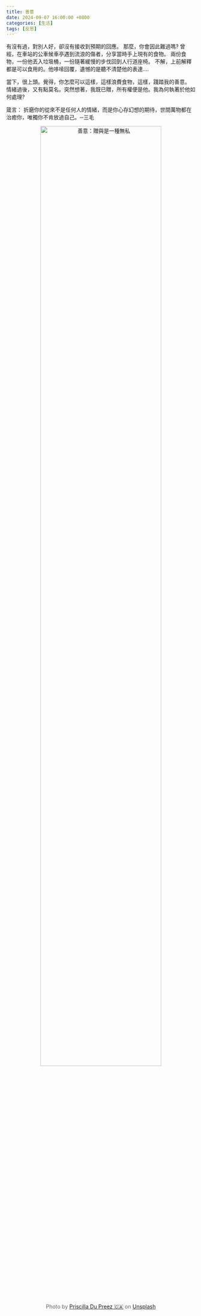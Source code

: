 ```yaml
---
title: 善意
date: 2024-09-07 16:00:00 +0800
categories: [生活]
tags: [反思]
---
```


有沒有過，對別人好，卻沒有接收到預期的回應。
那麼，你會因此難過嗎?
曾經，在車站的公車候車亭遇到流浪的傷者，分享當時手上現有的食物。
兩份食物，一份他丟入垃圾桶，一份隨著緩慢的步伐回到人行道座椅。
不解，上前解釋都是可以食用的。他哆嗦回覆，遺憾的是聽不清楚他的表達….

當下，很上頭。覺得，你怎麼可以這樣，這樣浪費食物，這樣，踐踏我的善意。
情緒過後，又有點莫名。突然想著，我既已贈，所有權便是他。我為何執著於他如何處理?

箴言：
折磨你的從來不是任何人的情緒，而是你心存幻想的期待，世間萬物都在治癒你，唯獨你不肯放過自己。─三毛

<div style="text-align: center;">
  <img src="/assets/img/posts/2024090.jpg" alt="善意：贈與是一種無私" style="width: 80%; height: auto; display: block; margin: auto;" />
  <p style="font-size: 14px; color: #666; margin-top: 6px;">
    Photo by <a href="https://unsplash.com/@priscilladupreez?utm_content=creditCopyText&utm_medium=referral&utm_source=unsplash">Priscilla Du Preez 🇨🇦</a> on <a href="https://unsplash.com/photos/text-ZY3HxtmwAvE?utm_content=creditCopyText&utm_medium=referral&utm_source=unsplash">Unsplash</a>
      </p>
</div>